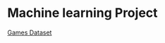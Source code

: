 # Machine learning Project

[Games Dataset](https://www.kaggle.com/datasets/arnabchaki/popular-video-games-1980-2023)
